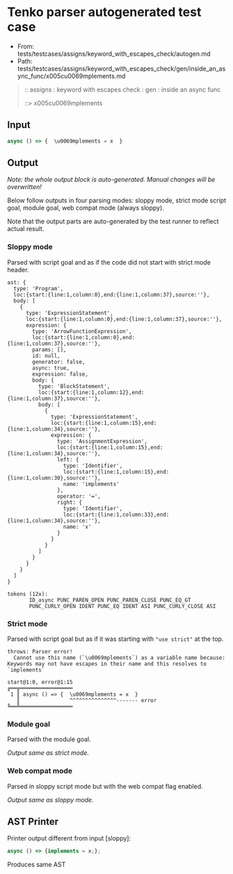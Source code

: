 # Tenko parser autogenerated test case

- From: tests/testcases/assigns/keyword_with_escapes_check/autogen.md
- Path: tests/testcases/assigns/keyword_with_escapes_check/gen/inside_an_async_func/x005cu0069mplements.md

> :: assigns : keyword with escapes check : gen : inside an async func
>
> ::> x005cu0069mplements

## Input


`````js
async () => {  \u0069mplements = x  }
`````

## Output

_Note: the whole output block is auto-generated. Manual changes will be overwritten!_

Below follow outputs in four parsing modes: sloppy mode, strict mode script goal, module goal, web compat mode (always sloppy).

Note that the output parts are auto-generated by the test runner to reflect actual result.

### Sloppy mode

Parsed with script goal and as if the code did not start with strict mode header.

`````
ast: {
  type: 'Program',
  loc:{start:{line:1,column:0},end:{line:1,column:37},source:''},
  body: [
    {
      type: 'ExpressionStatement',
      loc:{start:{line:1,column:0},end:{line:1,column:37},source:''},
      expression: {
        type: 'ArrowFunctionExpression',
        loc:{start:{line:1,column:0},end:{line:1,column:37},source:''},
        params: [],
        id: null,
        generator: false,
        async: true,
        expression: false,
        body: {
          type: 'BlockStatement',
          loc:{start:{line:1,column:12},end:{line:1,column:37},source:''},
          body: [
            {
              type: 'ExpressionStatement',
              loc:{start:{line:1,column:15},end:{line:1,column:34},source:''},
              expression: {
                type: 'AssignmentExpression',
                loc:{start:{line:1,column:15},end:{line:1,column:34},source:''},
                left: {
                  type: 'Identifier',
                  loc:{start:{line:1,column:15},end:{line:1,column:30},source:''},
                  name: 'implements'
                },
                operator: '=',
                right: {
                  type: 'Identifier',
                  loc:{start:{line:1,column:33},end:{line:1,column:34},source:''},
                  name: 'x'
                }
              }
            }
          ]
        }
      }
    }
  ]
}

tokens (12x):
       ID_async PUNC_PAREN_OPEN PUNC_PAREN_CLOSE PUNC_EQ_GT
       PUNC_CURLY_OPEN IDENT PUNC_EQ IDENT ASI PUNC_CURLY_CLOSE ASI
`````

### Strict mode

Parsed with script goal but as if it was starting with `"use strict"` at the top.

`````
throws: Parser error!
  Cannot use this name (`\u0069mplements`) as a variable name because: Keywords may not have escapes in their name and this resolves to `implements`

start@1:0, error@1:15
╔══╦═════════════════
 1 ║ async () => {  \u0069mplements = x  }
   ║                ^^^^^^^^^^^^^^^------- error
╚══╩═════════════════

`````


### Module goal

Parsed with the module goal.

_Output same as strict mode._

### Web compat mode

Parsed in sloppy script mode but with the web compat flag enabled.

_Output same as sloppy mode._

## AST Printer

Printer output different from input [sloppy]:

````js
async () => {implements = x;};
````

Produces same AST
